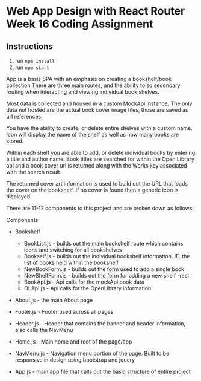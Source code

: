 <!-- 
    Author:  ThatOneGent
    Subject: Week 16 Final Coding assignment
  ------------------------------------------->
  
# Web App Design with React Router Week 16 Coding Assignment

## Instructions 

1. run ```npm install```
2. run ```npm start```

App is a basis SPA with an emphasis on creating a bookshelf/book collection
There are three main routes, and the ability to so secondary routing when interacting and viewing individual book shelves.


Most data is collected and housed in a custom MockApi instance. The only data not hosted are the actual book cover image files, those are saved as url references.

You have the ability to create, or delete entire shelves with a custom name. Icon will display the name of the shelf as well as how many books are stored.

Within each shelf you are able to add, or delete individual books by entering a title and author name. Book titles are searched for within the Open Library api and a book cover url is returned along with the Works key associated with the search result.

The returned cover art information is used to build out the URL that loads the cover on the bookshelf. If no cover is found then a generic icon is displayed.

There are 11-12 components to this project and are broken down as follows:

Components 
  - Bookshelf
      - BookList.js - builds out the main bookshelf route which contains icons and switching for all bookshelves
      - Bookself.js - builds out the individual bookshelf information. IE. the list of books held within the bookshelf
      - NewBookForm.js - builds out the form used to add a single book
      - NewShelfForm.js - builds out the form for adding a new shelf
  -rest
    - BookApi.js - Api calls for the mockApi book data
    - OLApi.js - Api calls for the OpenLibrary information
  
  - About.js - the main About page
  - Footer.js - Footer used across all pages
  - Header.js - Header that contains the banner and header information, also calls the NavMenu
  - Home.js - Main home and root of the page/app
  - NavMenu.js - Navigation menu portion of the page. Built to be responsive in design using bootstrap and jquery

  - App.js - main app file that calls out the basic structure of entire project




